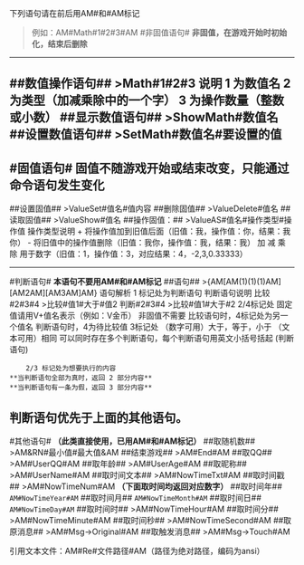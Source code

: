 下列语句请在前后用AM#和#AM标记
>例如：AM#Math#1#2#3#AM
#非固值语句#
**非固值，在游戏开始时初始化，结束后删除**
----
##数值操作语句##
	>Math#1#2#3
	说明
		1 为数值名
		2 为类型（加减乘除中的一个字）
		3 为操作数量（整数或小数）
##显示数值语句##
	>ShowMath#数值名
##设置数值语句##
	>SetMath#数值名#要设置的值
----
#固值语句#
**固值不随游戏开始或结束改变，只能通过命令语句发生变化**
----
##设置固值##
	>ValueSet#值名#值内容
##删除固值##
	>ValueDelete#值名
##读取固值##
	>ValueShow#值名
##操作固值：##
	>ValueAS#值名#操作类型#操作值
	操作类型说明
		+ 将操作值加到旧值后面（旧值：我，操作值：你，结果：我你） 
		- 将旧值中的操作值删除（旧值：我你，操作值：我，结果：我） 
		加 减 乘 除 用于数字（旧值：1，操作值：3，对应结果：4，-2,3,0.33333）

----
#判断语句#
**本语句不要用AM#和#AM标记**
##语句##
	>{AM[AM(1)(1)(1)AM][AM2AM][AM3AM]AM}
	语句解析
		1 标记处为判断语句
			判断语句说明
				比较#2#3#4
					>比较#值1#大于#值2
				判断#2#3#4
					>比较#值1#大于#2
				2/4标记处
					固定值请用V+值名表示（例如：V金币）
					非固值不需要
					比较语句时，4标记处为另一个值名
					判断语句时，4为待比较值
				3标记处
					（数字可用）大于，等于，小于
					（文本可用）相同
			可以同时存在多个判断语句，每个判断语句用英文小括号括起 (判断语句)

		2/3 标记处为想要执行的内容
	**当判断语句全部为真时，返回 2 部分内容**
	**当判断语句有一条为假，返回 3 部分内容**
**判断语句优先于上面的其他语句。**
----
#其他语句#
**（此类直接使用，已用AM#和#AM标记）**
##取随机数##
	>AM&RN#最小值#最大值&AM
##结束游戏##
	>AM#End#AM
##取QQ##
	>AM#UserQQ#AM
##取年龄##
	>AM#UserAge#AM
##取昵称##
	>AM#UserName#AM
##取时间文本##
	>AM#NowTimeTxt#AM
##取时间戳##
	>AM#NowTimeNum#AM
**（下面取时间均返回对应数字）**
##取时间年##
	`AM#NowTimeYear#AM`
##取时间月##
	`AM#NowTimeMonth#AM`
##取时间日##
	`AM#NowTimeDay#AM`
##取时间时##
	>AM#NowTimeHour#AM
##取时间分##
	>AM#NowTimeMinute#AM
##取时间秒##
	>AM#NowTimeSecond#AM
##取原消息##
	>AM#Msg->Original#AM
##取触发消息##
	>AM#Msg->Touch#AM

引用文本文件：AM#Re#文件路径#AM（路径为绝对路径，编码为ansi）